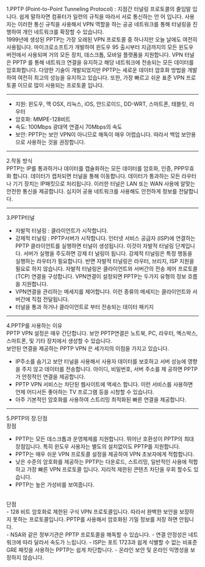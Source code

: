 1.PPTP (Point-to-Point Tunneling Protocol) : 지점간 터널링 프로토콜의 줄임말 입니다. 쉽게 말하자면 컴퓨터가 일련의 규칙을 따라서 서로 통신하는 언
어 입니다. 사용자는 이러한 통신 규칙을 사용해서 VPN 역할을 하는 공공 네트워크를 통해 터널링을 진행하여 개인 네트워크를 확장할 수 있습니다. <br>
1999년에 생성된 PPTP는 가장 오래된 VPN 프로토콜 중 하나지만 오늘 날에도 여전히 사용됩니다. 마이크로소프트가 개발하여 윈도우 95 출시부터 지금까지의 
모든 윈도우 버전에서 사용되며 거의 모든 장치, 데스크톱, 모바일 플랫폼을 지원합니다. VPN 터널은 PPTP 를 통해 네트워크 연결을 유지하고 해당 네트워크에
전송되는 모든 데이터를 암호화합니다. 다양한 기술이 개발되었지만 PPTP는 새로운 데이터 암호화 방법을 개발하여 여전히 최고의 성능을 유지하고 있습니다.
또한, 가장 빠르고 쉬운 표준 VPN 프로토콜 이므로 많이 사용되는 프로토콜 입니다.

-----

- 지원: 윈도우, 맥 OSX, 리눅스, iOS, 안드로이드, DD-WRT, 스마트폰, 태블릿, 라우터
- 암호화: MMPE-128비트
- 속도: 100Mbps 광대역 연결시 70Mbps의 속도
- 보안: PPTP는 보안 VPN이 아니므로 해독이 매우 어렵습니다. 따라서 백업 보안용으로 사용하는 것을 권장합니다.

-----

2.작동 방식 <br>
PPTP는 IP를 통과하거나 데이터를 캡슐화하는 모든 데이터를 암호화, 인증, PPP무효화 합니다. 데이터가 캡처되면 터널을 통해 이동합니다. 데이터가 통과하는
모든 라우터나 기기 장치는 IP패킷으로 처리됩니다. 이러한 터널은 LAN 또는 WAN  사용에 알맞는 안전한 통신을 제공합니다. 심지어 공용 네트워크를 사용해도
안전하게 정보를 전달합니다.

-----

3.PPTP터널 <br>
- 자발적 터널링 : 클라이언트가 시작합니다.
- 강제적 터널링 : PPTP서버가 시작합니다.
인터넷 서비스 공급자 (ISP)에 연결하는 PPTP 클라이언트를 실행하면 터널이 생성됩니다. 이것이 자발적 터널링 단계입니다. 서버가 실행을 주도하면 강제 터
널링이 됩니다. 강제적 터널링은 특정 행동을 실행하는 라우터가 필요합니다. 반면 자발적 터널링은 라우터, 브리지, ISP 지원을 필요로 하지 않습니다. 
자발적 터널링은 클라이언트와 서버간의 전송 제어 프로토콜(TCP) 연결을 구성합니다. VPN연결이 설정되면 PPTP는 두가지 유형의 정보 흐름을 지원합니다.
- VPN연결을 관리하는 메세지를 제어합니다. 이런 종류의 메세지는 클라이언트와 서버간에 직접 전달됩니다.
- 터널을 통과 하거나 클라이언트로 부터 전송되는 데이터 패키지

-----

4.PPTP를 사용하는 이유 <br>
PPTP VPN 설정은 매우 간단합니다. 보안 PPTP연결은 노트북, PC, 라우터, 엑스박스, 스마트폰, 및 기타 장치에서 생성할 수 있습니다. <br>
보안된 연결을 제공하는 PPTP VPN 은 세가지의 이점을 가지고 있습니다.
- IP주소를 숨기고 보안 터널을 사용해서 사용자 데이터를 보호하고 서버 성능에 영향을 주지 않고 데이터를 전송합니다. 아이디, 비밀번호, 서버 주소를 제
공하면 PPTP가 안정적인 연결을 제공합니다. <br>
- PPTP VPN 서비스는 차단된 웹사이트에 액세스 합니다. 이런 서비스를 사용하면 언제 어디서든 좋아하는 TV 프로그램 등을 시청할 수 있습니다.
- 아주 기본적인 암호화를 사용하여 스트리밍 최적화된 빠른 연결을 제공합니다.

-----

5.PPTP의 장.단점 <br>
장점 <br>
- PPTP는 모든 데스크톱과 운영체제를 지원합니다. 뛰어난 호환성이 PPTP의 최대 장점입니다. 특히 윈도우 사용자는 별도의 설치없이도 PPTP를 지원합니다.
- PPTP는 매우 쉬운 VPN 프로토콜 설정을 제공하여 VPN 초보자에게 적합합니다.
- 낮은 수준의 암호화를 제공하는 PPTP는 다운로드, 스트리밍, 일반적인 사용에 적합하고 가장 빠른 VPN 프로토콜 입니다. 지리적 제한된 콘텐츠 차단을 우회
할수도 있습니다. <br>
- PPTP는 높은 가성비를 보여줍니다. <br>
<br>
단점 <br>
- 128 비트 암호화로 제한된 구식 VPN 프로토콜입니다. 따라서 완벽한 보안을 보장하지 못하는 프로토콜입니다. PPTP를 사용해서 암호화된 기밀 정보를 저장
하면 안됩니다. <br>
- NSA와 같은 정부기관은 PPTP 프로토콜을 해독할 수 있습니다.
- 연결 안정성은 네트워크에 따라 달라서 속도가 느립니다.
- ISP는 포트 1723과 쉽게 식별할 수 없는 비표준 GRE 패킷을 사용하는 PPTP는 쉽게 차단합니다.
- 온라인 보안 및 온라인 익명성을 보장하지 않습니다.
